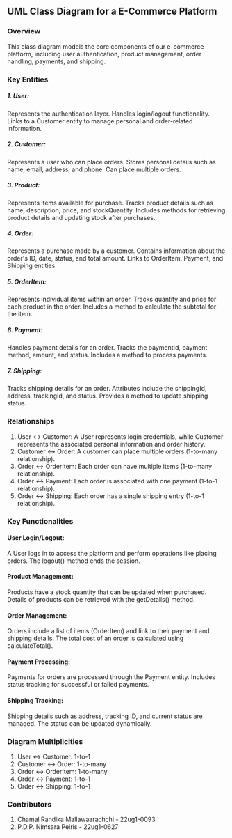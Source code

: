## UML Class Diagram for a E-Commerce Platform

### Overview
This class diagram models the core components of our e-commerce platform, including user authentication, product management, order handling, payments, and shipping.

### Key Entities

##### 1. User:
Represents the authentication layer.
Handles login/logout functionality.
Links to a Customer entity to manage personal and order-related information.

##### 2. Customer:
Represents a user who can place orders.
Stores personal details such as name, email, address, and phone.
Can place multiple orders.

##### 3. Product:
Represents items available for purchase.
Tracks product details such as name, description, price, and stockQuantity.
Includes methods for retrieving product details and updating stock after purchases.

##### 4. Order:
Represents a purchase made by a customer.
Contains information about the order's ID, date, status, and total amount.
Links to OrderItem, Payment, and Shipping entities.

##### 5. OrderItem:
Represents individual items within an order.
Tracks quantity and price for each product in the order.
Includes a method to calculate the subtotal for the item.

##### 6. Payment:
Handles payment details for an order.
Tracks the paymentId, payment method, amount, and status.
Includes a method to process payments.

##### 7. Shipping:
Tracks shipping details for an order.
Attributes include the shippingId, address, trackingId, and status.
Provides a method to update shipping status.

### Relationships
1. User ↔ Customer: A User represents login credentials, while Customer represents the associated personal information and order history.
2. Customer ↔ Order: A customer can place multiple orders (1-to-many relationship).
3. Order ↔ OrderItem: Each order can have multiple items (1-to-many relationship).
4. Order ↔ Payment: Each order is associated with one payment (1-to-1 relationship).
5. Order ↔ Shipping: Each order has a single shipping entry (1-to-1 relationship).

### Key Functionalities
#### User Login/Logout:
A User logs in to access the platform and perform operations like placing orders.
The logout() method ends the session.

#### Product Management:
Products have a stock quantity that can be updated when purchased.
Details of products can be retrieved with the getDetails() method.

#### Order Management:
Orders include a list of items (OrderItem) and link to their payment and shipping details.
The total cost of an order is calculated using calculateTotal().

#### Payment Processing:
Payments for orders are processed through the Payment entity.
Includes status tracking for successful or failed payments.

#### Shipping Tracking:
Shipping details such as address, tracking ID, and current status are managed.
The status can be updated dynamically.

### Diagram Multiplicities
1. User ↔ Customer: 1-to-1
2. Customer ↔ Order: 1-to-many
3. Order ↔ OrderItem: 1-to-many
4. Order ↔ Payment: 1-to-1
5. Order ↔ Shipping: 1-to-1

### Contributors
1. Chamal Randika Mallawaarachchi - 22ug1-0093
2. P.D.P. Nimsara Peiris           - 22ug1-0627